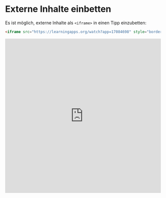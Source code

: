 # Externe Inhalte einbetten

Es ist möglich, externe Inhalte als `<iframe>` in einen Tipp einzubetten:

```html title="Beispiel"
<iframe src="https://learningapps.org/watch?app=17084698" style="border:0px;width:100%;height:500px" allowfullscreen="true" webkitallowfullscreen="true" mozallowfullscreen="true"></iframe>
```

<iframe src="https://learningapps.org/watch?app=17084698" style="border:0px;width:100%;height:500px" allowfullscreen="true" webkitallowfullscreen="true" mozallowfullscreen="true"></iframe>
